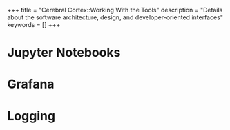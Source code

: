+++
title = "Cerebral Cortex::Working With the Tools"
description = "Details about the software architecture, design, and developer-oriented interfaces"
keywords = []
+++

# Jupyter Notebooks

# Grafana

# Logging
